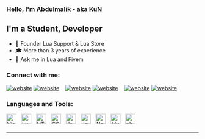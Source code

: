 ### Hello, I'm Abdulmalik - aka KuN

## I'm a Student, Developer

- 👑 Founder Lua Support & Lua Store
- 🎓 More than 3 years of experience
- 🔵 Ask me in Lua and Fivem

### Connect with me:
[![website](https://cdn.discordapp.com/attachments/1004216983212007445/1010095956475265074/globe-light.svg)](https://luakun.dev#gh-light-mode-only)
[![website](https://cdn.discordapp.com/attachments/1004216983212007445/1010097276221403136/globe-dark.svg)](https://luakun.dev#gh-dark-mode-only)
&nbsp;&nbsp;
[![website](https://cdn.discordapp.com/attachments/1004216983212007445/1010102839558803558/discord-icon_1_1.svg)](https://discord.com/users/612988303620177921#gh-dark-mode-only)
[![website](https://cdn.discordapp.com/attachments/1004216983212007445/1010103313582264370/discord-icon_2_1.svg)](https://discord.com/users/612988303620177921#gh-light-mode-only)
&nbsp;&nbsp;
[![website](https://cdn.discordapp.com/attachments/1004216983212007445/1010098574379470928/instagram-light.svg)](https://instagram.com/ikuni_i#gh-light-mode-only)
[![website](https://cdn.discordapp.com/attachments/1004216983212007445/1010098574685638726/instagram-dark.svg)](https://instagram.com/ikuni_i#gh-dark-mode-only)

### Languages and Tools:

<img align="left" alt="Visual Studio Code" width="26px" src="https://cdn.jsdelivr.net/gh/devicons/devicon/icons/vscode/vscode-original.svg" style="padding-right:10px;" />
<img align="left" alt="Lua" width="26px" src="https://cdn.discordapp.com/attachments/1004216983212007445/1010100134803148810/Lua-Logo.svg.png" style="padding-right:10px;" />
<img align="left" alt="HTML5" width="26px" src="https://cdn.jsdelivr.net/gh/devicons/devicon/icons/html5/html5-original.svg" style="padding-right:10px;" />
<img align="left" alt="CSS3" width="26px" src="https://cdn.jsdelivr.net/gh/devicons/devicon/icons/css3/css3-original.svg" style="padding-right:10px;" />
<img align="left" alt="JavaScript" width="26px" src="https://cdn.jsdelivr.net/gh/devicons/devicon/icons/javascript/javascript-original.svg" style="padding-right:10px;" />
<img align="left" alt="Jquery" width="26px" src="https://cdn.discordapp.com/attachments/1004216983212007445/1010102649984647258/jquery-10-1175155.webp" style="padding-right:10px;" />
<img align="left" alt="Node.js" width="26px" src="https://cdn.jsdelivr.net/gh/devicons/devicon/icons/nodejs/nodejs-original.svg" style="padding-right:10px;" />
<img align="left" alt="MySQL" width="26px" src="https://cdn.jsdelivr.net/gh/devicons/devicon/icons/mysql/mysql-original.svg" style="padding-right:10px;" />
<img align="left" alt="php" width="26px" src="[https://cdn.discordapp.com/attachments/1004216983212007445/1010100500919767061/5968332.png](https://upload.wikimedia.org/wikipedia/commons/thumb/a/a7/React-icon.svg/2300px-React-icon.svg.png)" style="padding-right:10px;" />

<br />
<br />

---
